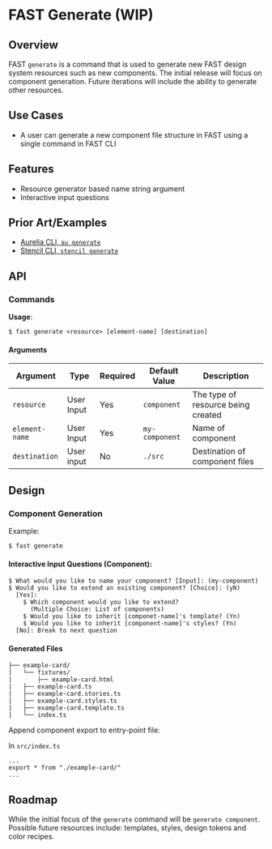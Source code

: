 # FAST Generate (WIP)

## Overview
FAST `generate` is a command that is used to generate new FAST design system resources such as new components. The initial release will focus on component generation. Future iterations will include the ability to generate other resources.

## Use Cases
- A user can generate a new component file structure in FAST using a single command in FAST CLI

## Features
- Resource generator based name string argument
- Interactive input questions

## Prior Art/Examples
- [Aurelia CLI, `au generate`](https://aurelia.io/docs/cli/basics#generators)
- [Stencil CLI, `stencil generate`](https://stenciljs.com/docs/cli)

## API

### Commands

**Usage**:
```
$ fast generate <resource> [element-name] [destination]
 ```

#### Arguments
| Argument         | Type              | Required | Default Value  | Description                        |
|------------------|-------------------|----------|----------------|------------------------------------|
| `resource`       | User Input        | Yes      | `component`    | The type of resource being created |
| `element-name`   | User Input        | Yes      | `my-component` | Name of component                  |
| `destination`    | User input        | No       | `./src`        | Destination of component files     |


## Design

### Component Generation

Example:
```
$ fast generate
```

#### Interactive Input Questions (Component):
```
$ What would you like to name your component? [Input]: (my-component)
$ Would you like to extend an existing component? [Choice]: (yN)
  [Yes]: 
    $ Which component would you like to extend?
      (Multiple Choice: List of components)
    $ Would you like to inherit [componet-name]'s template? (Yn)
    $ Would you like to inherit [component-name]'s styles? (Yn)
  [No]: Break to next question
```

#### Generated Files
```
├── example-card/
|   └── fixtures/
|       ├── example-card.html
|   ├── example-card.ts
|   ├── example-card.stories.ts
|   ├── example-card.styles.ts
|   ├── example-card.template.ts
|   └── index.ts
```

Append component export to entry-point file:

In `src/index.ts`
```javascript=
...
export * from "./example-card/"
...
```
## Roadmap

While the initial focus of the `generate` command will be `generate component`. Possible future resources include: templates, styles, design tokens and color recipes.
